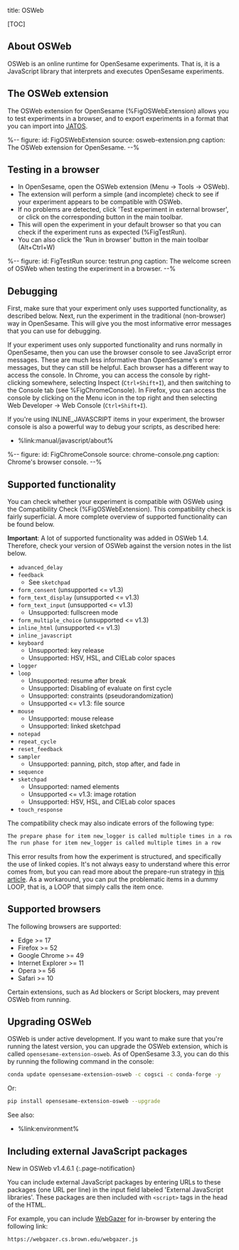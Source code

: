 title: OSWeb


[TOC]


## About OSWeb

OSWeb is an online runtime for OpenSesame experiments. That is, it is a JavaScript library that interprets and executes OpenSesame experiments.


## The OSWeb extension

The OSWeb extension for OpenSesame (%FigOSWebExtension) allows you to test experiments in a browser, and to export experiments in a format that you can import into [JATOS](%url:jatos%).


%--
figure:
 id: FigOSWebExtension
 source: osweb-extension.png
 caption: The OSWeb extension for OpenSesame.
--%


## Testing in a browser

- In OpenSesame, open the OSWeb extension (Menu → Tools → OSWeb).
- The extension will perform a simple (and incomplete) check to see if your experiment appears to be compatible with OSWeb.
- If no problems are detected, click 'Test experiment in external browser', or click on the corresponding button in the main toolbar.
- This will open the experiment in your default browser so that you can check if the experiment runs as expected (%FigTestRun).
- You can also click the 'Run in browser' button in the main toolbar (Alt+Ctrl+W)


%--
figure:
 id: FigTestRun
 source: testrun.png
 caption: The welcome screen of OSWeb when testing the experiment in a browser.
--%


## Debugging

First, make sure that your experiment only uses supported functionality, as described below. Next, run the experiment in the traditional (non-browser) way in OpenSesame. This will give you the most informative error messages that you can use for debugging.

If your experiment uses only supported functionality and runs normally in OpenSesame, then you can use the browser console to see JavaScript error messages. These are much less informative than OpenSesame's error messages, but they can still be helpful. Each browser has a different way to access the console. In Chrome, you can access the console by right-clicking somewhere, selecting Inspect (`Ctrl+Shift+I`), and then switching to the Console tab (see %FigChromeConsole). In Firefox, you can access the console by clicking on the Menu icon in the top right and then selecting Web Developer → Web Console (`Ctrl+Shift+I`).

If you're using INLINE_JAVASCRIPT items in your experiment, the browser console is also a powerful way to debug your scripts, as described here:

- %link:manual/javascript/about%


%--
figure:
 id: FigChromeConsole
 source: chrome-console.png
 caption: Chrome's browser console.
--%



## Supported functionality

You can check whether your experiment is compatible with OSWeb using the Compatibility Check (%FigOSWebExtension). This compatibility check is fairly superficial. A more complete overview of supported functionality can be found below.

__Important__: A lot of supported functionality was added in OSWeb 1.4. Therefore, check your version of OSWeb against the version notes in the list below.

- `advanced_delay`
- `feedback`
    - See `sketchpad`
- `form_consent` (unsupported <= v1.3)
- `form_text_display` (unsupported <= v1.3)
- `form_text_input` (unsupported <= v1.3)
    - Unsupported: fullscreen mode
- `form_multiple_choice` (unsupported <= v1.3)
- `inline_html` (unsupported <= v1.3)
- `inline_javascript`
- `keyboard`
    - Unsupported: key release
    - Unsupported: HSV, HSL, and CIELab color spaces
- `logger`
- `loop`
    - Unsupported: resume after break
    - Unsupported: Disabling of evaluate on first cycle
    - Unsupported: constraints (pseudorandomization)
    - Unsupported <= v1.3: file source
- `mouse`
    - Unsupported: mouse release
    - Unsupported: linked sketchpad
- `notepad`
- `repeat_cycle`
- `reset_feedback`
- `sampler`
    - Unsupported: panning, pitch, stop after, and fade in
- `sequence`
- `sketchpad`
    - Unsupported: named elements
    - Unsupported <= v1.3: image rotation
    - Unsupported: HSV, HSL, and CIELab color spaces
- `touch_response`


The compatibility check may also indicate errors of the following type:

```bash
The prepare phase for item new_logger is called multiple times in a row
The run phase for item new_logger is called multiple times in a row
```

This error results from how the experiment is structured, and specifically the use of linked copies. It's not always easy to understand where this error comes from, but you can read more about the prepare-run strategy in [this article](%url:prepare-run%). As a workaround, you can put the problematic items in a dummy LOOP, that is, a LOOP that simply calls the item once.


## Supported browsers

The following browsers are supported:

- Edge >= 17
- Firefox >= 52
- Google Chrome >= 49
- Internet Explorer >= 11
- Opera >= 56
- Safari >= 10

Certain extensions, such as Ad blockers or Script blockers, may prevent OSWeb from running.


## Upgrading OSWeb

OSWeb is under active development. If you want to make sure that you're running the latest version, you can upgrade the OSWeb extension, which is called `opensesame-extension-osweb`. As of OpenSesame 3.3, you can do this by running the following command in the console:

```bash
conda update opensesame-extension-osweb -c cogsci -c conda-forge -y
```

Or:

```bash
pip install opensesame-extension-osweb --upgrade
```

See also:

- %link:environment%


## Including external JavaScript packages

New in OSWeb v1.4.6.1
{:.page-notification}

You can include external JavaScript packages by entering URLs to these packages (one URL per line) in the input field labeled 'External JavaScript libraries'. These packages are then included with `<script>` tags in the head of the HTML.

For example, you can include [WebGazer](%url:webgazer%) for in-browser by entering the following link:

```
https://webgazer.cs.brown.edu/webgazer.js
```
